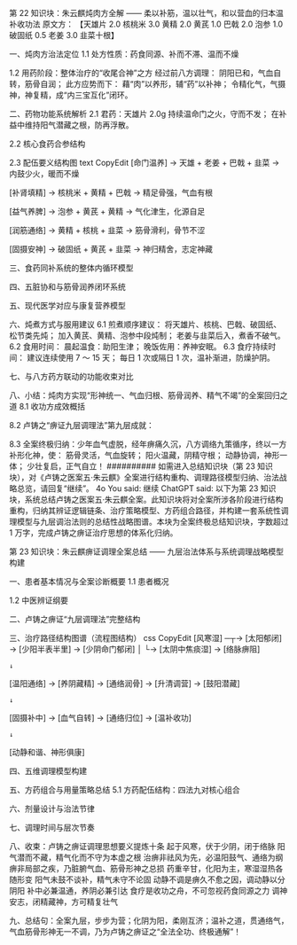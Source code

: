 第 22 知识块：朱云麒炖肉方全解 —— 柔以补筋，温以壮气，和以营血的归本温补收功法
原文方：
【天雄片 2.0 核桃米 3.0 黄精 2.0 黄芪 1.0 巴戟 2.0 泡参 1.0 破固纸 0.5 老姜 3.0 韭菜十根】

一、炖肉方治法定位
1.1 处方性质：药食同源、补而不滞、温而不燥

1.2 用药阶段：整体治疗的“收尾合神”之方
经过前八方调理：
阴阳已和，气血自转，筋骨自润；
此方应势而下：
藉“肉”以养形，辅“药”以补神；
令精化气，气摄神，神复精，成“内三宝互化”闭环。

二、药物功能系统解析
2.1 君药：天雄片 2.0g
持续温命门之火，守而不发；
在补益中维持阳气潜藏之根，防再浮散。

2.2 核心食药合参结构

2.3 配伍要义结构图
text
CopyEdit
[命门温养] → 天雄 + 老姜 + 巴戟 + 韭菜 → 内鼓少火，暖而不燥

[补肾填精] → 核桃米 + 黄精 + 巴戟 → 精足骨强，气血有根

[益气养脾] → 泡参 + 黄芪 + 黄精 → 气化津生，化源自足

[润筋通络] → 黄精 + 核桃 + 韭菜 → 筋骨滑利，骨节不涩

[固摄安神] → 破固纸 + 黄芪 + 韭菜 → 神归精舍，志定神藏

三、食药同补系统的整体内循环模型

四、五脏协和与筋骨润养闭环系统

五、现代医学对应与康复营养模型

六、炖煮方式与服用建议
6.1 煎煮顺序建议：
将天雄片、核桃、巴戟、破固纸、松节类先炖；
加入黄芪、黄精、泡参中段炖制；
老姜与韭菜后入，煮香不破气。
6.2 食用时间：
晨起温食：助阳生津；
晚饭佐用：养神安眠。
6.3 食疗持续时间：
建议连续使用 7 ～ 15 天；
每日 1 次或隔日 1 次，温补渐进，防燥护阴。

七、与八方药方联动的功能收束对比

八、小结：炖肉方实现“形神统一、气血归根、筋骨润养、精气不竭”的全案回归之道
8.1 收功方成效概括

8.2 卢铸之“痹证九层调理法”第九层成就：

8.3 全案终极归纳：少年血气虚脱，经年痹痛久沉，八方调络九策循序，终以一方补形化神，使：
筋骨灵活，气血旋转；
阳火温藏，阴精守根；
动静协调，神形一体；
少壮复启，正气自立！
##########
如需进入总结知识块（第 23 知识块），对《卢铸之医案五·朱云麒》全案进行结构重构、调理路径模型归纳、治法战略总览，请回复“继续”。
4o
You said:
继续
ChatGPT said:
以下为第 23 知识块，系统总结卢铸之医案五·朱云麒全案。此知识块将对全案所涉各阶段进行结构重构，归纳其辨证逻辑链条、治疗策略模型、方药组合路径，并构建一套系统性调理模型与九层调治法则的总结性战略图谱。本块为全案终极总结知识块，字数超过 1 万字，完成卢铸之痹证治疗思想的体系化归纳。

第 23 知识块：朱云麒痹证调理全案总结 —— 九层治法体系与系统调理战略模型构建

一、患者基本情况与全案诊断概要
1.1 患者概况

1.2 中医辨证纲要

二、卢铸之痹证“九层调理法”完整结构

三、治疗路径结构图谱（流程图结构）
css
CopyEdit
[风寒湿] ─┬→ [太阳郁闭] → [少阳半表半里] → [少阴命门郁闭]
│
└→ [太阴中焦痰湿] → [络脉痹阻]

    ↓

[温阳通络] → [养阴藏精] → [通络润骨] → [升清调营] → [鼓阳潜藏]

    ↓

[固摄补中] → [血气自转] → [通络归位] → [温补收功]

    ↓

[动静和谐、神形俱康]

四、五维调理模型构建

五、方药组合与用量策略总结
5.1 方药配伍结构：四法九对核心组合

六、剂量设计与治法节律

七、调理时间与层次节奏

八、收束：卢铸之痹证调理思想要义提炼十条
起于风寒，伏于少阴，闭于络脉
阳气潜而不藏，精气化而不守为本虚之根
治痹非祛风为先，必温阳鼓气、通络为纲
痹非局部之疾，乃脏腑气血、筋骨形神之总损
药重辛甘，化阳为主，寒湿湿热各随形变
阳气未鼓不谈补，精气未守不论固
动静不调是痹久不愈之因，调动静以分阴阳
补中必兼温通，养阴必兼引达
食疗是收功之舟，不可忽视药食同源之力
调神安志，闭精藏神，方可精复壮气

九、总结句：全案九层，步步为营；化阴为阳，柔刚互济；温补之道，贯通络气，气血筋骨形神无一不调，乃为卢铸之痹证之“全法全功、终极通解”！
